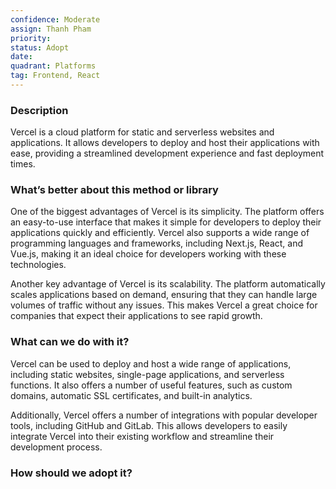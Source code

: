 ```yaml
---
confidence: Moderate
assign: Thanh Pham
priority: 
status: Adopt
date: 
quadrant: Platforms
tag: Frontend, React
---
```


<!-- table_of_contents fa178afc-b99a-4004-900d-b5e69778b602 -->

### Description

Vercel is a cloud platform for static and serverless websites and applications. It allows developers to deploy and host their applications with ease, providing a streamlined development experience and fast deployment times.

### What’s better about this method or library

One of the biggest advantages of Vercel is its simplicity. The platform offers an easy-to-use interface that makes it simple for developers to deploy their applications quickly and efficiently. Vercel also supports a wide range of programming languages and frameworks, including Next.js, React, and Vue.js, making it an ideal choice for developers working with these technologies.

Another key advantage of Vercel is its scalability. The platform automatically scales applications based on demand, ensuring that they can handle large volumes of traffic without any issues. This makes Vercel a great choice for companies that expect their applications to see rapid growth.

### What can we do with it?

Vercel can be used to deploy and host a wide range of applications, including static websites, single-page applications, and serverless functions. It also offers a number of useful features, such as custom domains, automatic SSL certificates, and built-in analytics.

Additionally, Vercel offers a number of integrations with popular developer tools, including GitHub and GitLab. This allows developers to easily integrate Vercel into their existing workflow and streamline their development process.

### How should we adopt it?


<!-- child_database babc2ca7-7b56-4dd8-b4d1-29f68b465f85 -->
